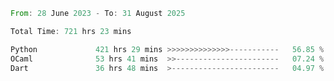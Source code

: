<!--START_SECTION:waka-->

```rust
From: 28 June 2023 - To: 31 August 2025

Total Time: 721 hrs 23 mins

Python             421 hrs 29 mins >>>>>>>>>>>>>>-----------   56.85 %
OCaml              53 hrs 41 mins  >>-----------------------   07.24 %
Dart               36 hrs 48 mins  >------------------------   04.97 %
```

<!--END_SECTION:waka-->

